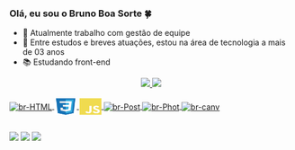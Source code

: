### Olá, eu sou o Bruno Boa Sorte 🍀

- 🔭 Atualmente trabalho com gestão de equipe
- 🌱 Entre estudos e breves atuações, estou na área de tecnologia a mais de 03 anos 
- 📚 Estudando front-end 

<div align="center">
  <a href="https://github.com/Bruno-BoaSorte">
  <img height="150em" src="https://github-readme-stats.vercel.app/api?username=Bruno-BoaSorte&show_icons=true&theme=gruvbox&include_all_commits=true&count_private=true"/>
  <img height="150em" src="https://github-readme-stats.vercel.app/api/top-langs/?username=Bruno-BoaSorte&layout=compact&langs_count=7&theme=gruvbox"/>
</div>
  
<div style="display: inline_block"><br>
  <img align="center" alt="br-HTML" height="30" width="40" src="https://cdn.jsdelivr.net/gh/devicons/devicon/icons/html5/html5-original.svg" />
  <img align="center" alt="br-CSS" height="30" width="40" src="https://raw.githubusercontent.com/devicons/devicon/master/icons/css3/css3-original.svg">
  <img align="center" alt="br-Js" height="30" width="40" src="https://raw.githubusercontent.com/devicons/devicon/master/icons/javascript/javascript-plain.svg">
  <img align="center" alt="br-Post" height="30" width="40" src="https://cdn.jsdelivr.net/gh/devicons/devicon/icons/postgresql/postgresql-original.svg" />
  <img align="center" alt="br-Phot" height="30" width="40" src="https://cdn.jsdelivr.net/gh/devicons/devicon/icons/photoshop/photoshop-line.svg" />
  <img align="center" alt="br-canv" height="30" width="40" src="https://cdn.jsdelivr.net/gh/devicons/devicon/icons/canva/canva-original.svg" />
 </div>
  
  ##

<div>
  <a href="https://www.linkedin.com/in/brunoboasorte/" target="_blank"><img src="https://img.shields.io/badge/-LinkedIn-%230077B5?style=for-the-badge&logo=linkedin&logoColor=white" target="_blank"></a> 
  <a href="https://instagram.com/brunojvasconcelos" target="_blank"><img src="https://img.shields.io/badge/-Instagram-%23E4405F?style=for-the-badge&logo=instagram&logoColor=white" target="_blank"></a>
  <a href="mailto:brunojvboasorte@gmail.com"><img src="https://img.shields.io/badge/Gmail-D14836?style=for-the-badge&logo=gmail&logoColor=white"></a>

</div>
